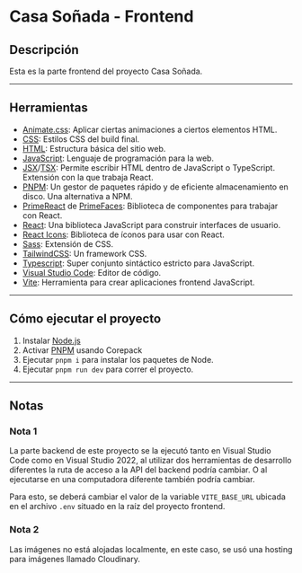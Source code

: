 # Casa Soñada - Frontend

## Descripción

Esta es la parte frontend del proyecto Casa Soñada.

---

## Herramientas

- [Animate.css](https://animate.style/): Aplicar ciertas animaciones a ciertos elementos HTML.
- [CSS](https://www.w3.org/Style/CSS/Overview.en.html): Estilos CSS del build final.
- [HTML](https://www.w3schools.com/html/): Estructura básica del sitio web.
- [JavaScript](https://www.javascript.com/): Lenguaje de programación para la web.
- [JSX](https://beta.reactjs.org/learn/writing-markup-with-jsx)/[TSX](https://www.typescriptlang.org/docs/handbook/react.html): Permite escribir HTML dentro de JavaScript o TypeScript. Extensión con la que trabaja React.
- [PNPM](https://pnpm.io/): Un gestor de paquetes rápido y de eficiente almacenamiento en disco. Una alternativa a NPM.
- [PrimeReact](https://primereact.org/) de [PrimeFaces](https://www.primefaces.org/): Biblioteca de componentes para trabajar con React.
- [React](https://reactjs.org/): Una biblioteca JavaScript para construir interfaces de usuario.
- [React Icons](https://react-icons.github.io/react-icons/): Biblioteca de íconos para usar con React.
- [Sass](https://sass-lang.com/): Extensión de CSS.
- [TailwindCSS](https://tailwindcss.com/): Un framework CSS.
- [Typescript](https://www.typescriptlang.org/): Super conjunto sintáctico estricto para JavaScript.
- [Visual Studio Code](https://code.visualstudio.com/): Editor de código.
- [Vite](https://vitejs.dev/): Herramienta para crear aplicaciones frontend JavaScript.

---

## Cómo ejecutar el proyecto

1. Instalar [Node.js](https://nodejs.org/en/)
2. Activar [PNPM](https://pnpm.io/) usando Corepack
3. Ejecutar `pnpm i` para instalar los paquetes de Node.
4. Ejecutar `pnpm run dev` para correr el proyecto.

---

## Notas

### Nota 1

La parte backend de este proyecto se la ejecutó tanto en Visual Studio Code como en Visual Studio 2022, al utilizar dos herramientas de desarrollo diferentes la ruta de acceso a la API del backend podría cambiar. O al ejecutarse en una computadora diferente también podría cambiar.

Para esto, se deberá cambiar el valor de la variable `VITE_BASE_URL` ubicada en el archivo `.env` situado en la raíz del proyecto frontend.

### Nota 2

Las imágenes no está alojadas localmente, en este caso, se usó una hosting para imágenes llamado Cloudinary.
